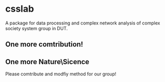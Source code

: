 # csslab
A package for data processing and complex network analysis of complex society system group in DUT.

## One more comtribution!
## One more Nature\Sicence

Please comtribute and modfiy method for our group!
